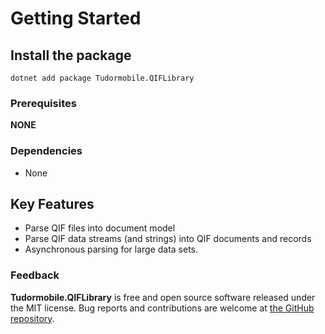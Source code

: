 # Getting Started
## Install the package
```
dotnet add package Tudormobile.QIFLibrary
```
### Prerequisites
**NONE**

### Dependencies
- None

## Key Features
- Parse QIF files into document model
- Parse QIF data streams (and strings) into QIF documents and records
- Asynchronous parsing for large data sets.

### Feedback
**Tudormobile.QIFLibrary** is free and open source software released under the MIT license. Bug reports and contributions are welcome at [the GitHub repository](https://github.com/tudormobile/QIFLibrary).


